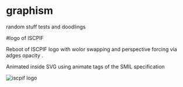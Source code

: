 # graphism
random stuff tests and doodlings

#logo of ISCPIF

Reboot of ISCPIF logo with wolor swapping and perspective forcing via adges opacity .

Animated inside SVG using animate tags of the SMIL  specification  



![iscpif logo](https://chapinux.github.com/graphism/logo_sic_colorswap_perspswap.svg)

